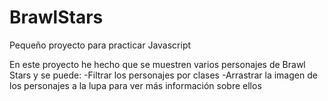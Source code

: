 # BrawlStars
Pequeño proyecto para practicar Javascript

En este proyecto he hecho que se muestren varios personajes de Brawl Stars y se puede:
-Filtrar los personajes por clases
-Arrastrar la imagen de los personajes a la lupa para ver más información sobre ellos
